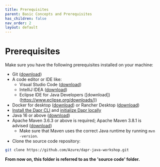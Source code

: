 ```yaml
---
title: Prerequisites
parent: Basic Concepts and Prerequisites
has_children: false
nav_order: 2
layout: default
---
```


# Prerequisites

Make sure you have the following prerequisites installed on your machine:

- Git ([download](https://git-scm.com/))
- A code editor or IDE like:
  - Visual Studio Code ([download](https://code.visualstudio.com/))
  - IntelliJ IDEA ([download](https://www.jetbrains.com/idea/download/))
  - Eclipse IDE for Java Developers ([download])(https://www.eclipse.org/downloads/))
- Docker for desktop ([download](https://www.docker.com/products/docker-desktop)) or Rancher Desktop ([download](https://rancherdesktop.io/))
- [Install the Dapr CLI](https://docs.dapr.io/getting-started/install-dapr-cli/) and [initialize Dapr locally](https://docs.dapr.io/getting-started/install-dapr-selfhost/)
- Java 16 or above ([download](https://adoptopenjdk.net/?variant=openjdk16))
- Apache Maven 3.6.3 or above is required; Apache Maven 3.8.1 is advised ([download](http://maven.apache.org/download.cgi))
  - Make sure that Maven uses the correct Java runtime by running `mvn -version`.
- Clone the source code repository:

```bash
git clone https://github.com/Azure/dapr-java-workshop.git
```

**From now on, this folder is referred to as the 'source code' folder.**
